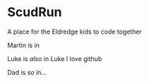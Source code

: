 # ScudRun
A place for the Eldredge kids to code together

Martin is in

Luke is *also* in
Luke I love github

Dad is *so* in...

